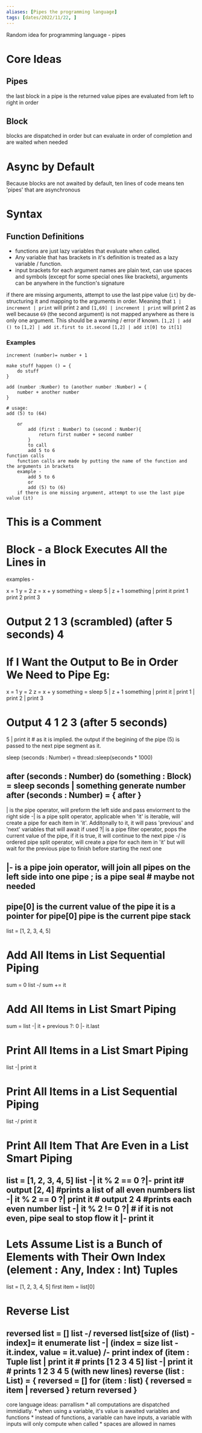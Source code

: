 ```yaml
---
aliases: [Pipes the programming language]
tags: [dates/2022/11/22, ]
---
```


Random idea for programming language - pipes

# Core Ideas

## Pipes
the last block in a pipe is the returned value
pipes are evaluated from left to right in order

## Block
blocks are dispatched in order but can evaluate in order of completion and are waited when needed

# Async by Default
Because blocks are not awaited by default, ten lines of code means ten 'pipes' that are asynchronous

# Syntax

## Function Definitions
* functions are just lazy variables that evaluate when called.
* Any variable that has brackets in it's definition is treated as a lazy variable / function.
* input brackets for each argument names are plain text, can use spaces and symbols (except for some special ones like brackets), arguments can be anywhere in the function's signature

if there are missing arguments, attempt to use the last pipe value (`it`) by de-structuring it and mapping to the arguments in order. Meaning that `1 | increment | print` will print `2` and `[1,69] | increment | print` will print 2 as well because `69` (the second argument) is not mapped anywhere as there is only one argument. This should be a warning / error if known. 
`[1,2] | add () to`
`[1,2] | add it.first to it.second`
`[1,2] | add it[0] to it[1]`
### Examples
```pipes
increment (number)= number + 1
```
```pipes
make stuff happen () = {
	do stuff
}
```
```pipes
add (number :Number) to (another number :Number) = {
	number + another number
}

# usage:
add (5) to (64)
```

		or
            add (first : Number) to (second : Number){
                return first number + second number
            }
            to call
            add 5 to 6
    function calls
        function calls are made by putting the name of the function and the arguments in brackets
        example -
            add 5 to 6
            or
            add (5) to (6)
        if there is one missing argument, attempt to use the last pipe value (it)

# This is a Comment

# Block - a Block Executes All the Lines in
examples -

x = 1
y = 2
z = x + y
something = sleep 5 | z + 1
something | print it
print 1
print 2
print 3

# Output 2 1 3 (scrambled) (after 5 seconds) 4

# If I Want the Output to Be in Order We Need to Pipe Eg:
x = 1
y = 2
z = x + y
something = sleep 5 | z + 1
something |
print it |
print 1 |
print 2 |
print 3

# Output 4 1 2 3 (after 5 seconds)
5 | print it # as it is implied. the output if the begining of the pipe (5) is passed to the next pipe segment as it.

sleep (seconds : Number) = thread::sleep(seconds * 1000)

after (seconds : Number) do (something : Block) = sleep seconds | something
generate number after (seconds : Number) = {
    after
}
---
| is the pipe operator, will preform the left side and pass enviorment to the right side
-| is a pipe split operator, applicable when 'it' is iterable, will create a pipe for each item in 'it'. Additonally to it, it will pass 'previous' and 'next' variables that will await if used
?| is a pipe filter operator, pops the current value of the pipe, if it is true, it will continue to the next pipe
-/ is ordered pipe split operator, will create a pipe for each item in 'it' but will wait for the previous pipe to finish before starting the next one

|- is a pipe join operator, will join all pipes on the left side into one pipe
; is a pipe seal # maybe not needed
---
pipe[0] is the current value of the pipe
it is a pointer for pipe[0]
pipe is the current pipe stack
---
list = [1, 2, 3, 4, 5]

# Add All Items in List Sequential Piping
sum = 0
list -/ sum += it

# Add All Items in List Smart Piping
sum = list -| it + previous ?: 0 |- it.last

# Print All Items in a List Smart Piping
list -| print it

# Print All Items in a List Sequential Piping
list -/ print it

# Print All Item That Are Even in a List Smart Piping
list = [1, 2, 3, 4, 5]
list -| it % 2 == 0 ?|- print it# output [2, 4]     #prints a list of all even numbers
list -| it % 2 == 0 ?| print it # output 2 4        #prints each even number
list -| it % 2 != 0 ?|  # if it is not even, pipe seal to stop flow
it
|- print it
---

# Lets Assume List is a Bunch of Elements with Their Own Index (element : Any, Index : Int) Tuples
list = [1, 2, 3, 4, 5]
first item = list[0]

# Reverse List
reversed list = []
list -/ reversed list[size of (list) - index]= it
enumerate list -| (index = size list - it.index, value = it.value) /- print
index of (item : Tuple
list | print it # prints [1 2 3 4 5]
list -| print it # prints 1 2 3 4 5 (with new lines)
reverse (list : List) = {
    reversed = []
    for (item : list) {
        reversed = item | reversed
    }
    return reversed
}
---
core language ideas:
    parrallism
        * all computations are dispatched immidiatly.
        * when using a variable, it's value is awaited
    variables and functions
        * instead of functions, a variable can have inputs, a variable with inputs will only compute when called
        * spaces are allowed in names
    
